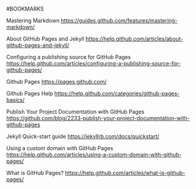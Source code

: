 #BOOKMARKS

Mastering Markdown
https://guides.github.com/features/mastering-markdown/


About GitHub Pages and Jekyll
https://help.github.com/articles/about-github-pages-and-jekyll/



Configuring a publishing source for GitHub Pages
https://help.github.com/articles/configuring-a-publishing-source-for-github-pages/


Github Pages
https://pages.github.com/



Github Pages Help
https://help.github.com/categories/github-pages-basics/



Publish Your Project Documentation with GitHub Pages
https://github.com/blog/2233-publish-your-project-documentation-with-github-pages


Jekyll Quick-start guide
https://jekyllrb.com/docs/quickstart/



Using a custom domain with GitHub Pages
https://help.github.com/articles/using-a-custom-domain-with-github-pages/


What is GitHub Pages?
https://help.github.com/articles/what-is-github-pages/


